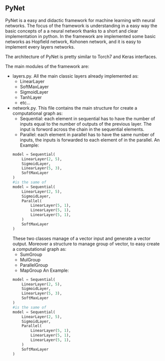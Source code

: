 ## PyNet
PyNet is a easy and didactic framework for machine learning with neural networks.
The focus of the framework is understanding in a easy way the basic concepts of a a neural network thanks to a short and clear implementation in python.
In the framework are implemented some basic networks as Hopfield network, Kohonen network, and it is easy to implement every layers networks.

The architecture of PyNet is pretty similar to Torch7 and Keras interfaces.

The main modules of the framework are:
- layers.py. All the main classic layers already implemented as:
    - LinearLayer
    - SoftMaxLayer
    - SigmoidLayer
    - TanhLayer
    - etc...
- network.py. This file contains the main structure for create a computational graph as:
    - Sequential: each element in sequential has to have the number of inputs equal
    to the number of outputs of the previous layer. The input is forword across the chain in the sequential elements.
    - Parallel: each element in parallel has to have the same number of inputs,
    the inputs is forwarded to each element of in the parallel.
    An Example:
    ```python
    model = Sequential(
        LinearLayer(2, 5),
        SigmoidLayer,
        LinearLayer(5, 3),
        SoftMaxLayer
    )
    #is the same of
    model = Sequential(
        LinearLayer(2, 5),
        SigmoidLayer,
        Parallel(
            LinearLayer(5, 1),
            LinearLayer(5, 1),
            LinearLayer(5, 1),
        )
        SoftMaxLayer
    )
    ```
    These two classes manage of a vector input and generate a vector output.
    Moreover a structure to manage group of vector, to easy create a computational graph as:
    - SumGroup
    - MulGroup
    - ParallelGroup
    - MapGroup
    An Example:
    ```python
    model = Sequential(
        LinearLayer(2, 5),
        SigmoidLayer,
        LinearLayer(5, 3),
        SoftMaxLayer
    )
    #is the same of
    model = Sequential(
        LinearLayer(2, 5),
        SigmoidLayer,
        Parallel(
            LinearLayer(5, 1),
            LinearLayer(5, 1),
            LinearLayer(5, 1),
        )
        SoftMaxLayer
    )
    ```
